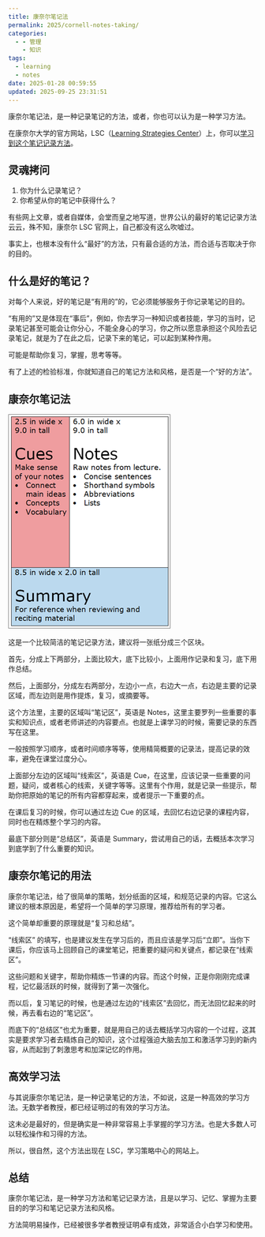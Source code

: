 ```yaml
---
title: 康奈尔笔记法
permalink: 2025/cornell-notes-taking/
categories:
  - - 管理
    - 知识
tags:
  - learning
  - notes
date: 2025-01-28 00:59:55
updated: 2025-09-25 23:31:51
---
```

康奈尔笔记法，是一种记录笔记的方法，或者，你也可以认为是一种学习方法。

在康奈尔大学的官方网站，LSC（[Learning Strategies Center](https://lsc.cornell.edu/)）上，你可以[学习到这个笔记记录方法](https://canvas.cornell.edu/courses/1451)。

<!--more-->

## 灵魂拷问

1. 你为什么记录笔记？
2. 你希望从你的笔记中获得什么？

有些网上文章，或者自媒体，会堂而皇之地写道，世界公认的最好的笔记记录方法云云，殊不知，康奈尔 LSC 官网上，自己都没有这么吹嘘过。

事实上，也根本没有什么“最好”的方法，只有最合适的方法，而合适与否取决于你的目的。

## 什么是好的笔记？

对每个人来说，好的笔记是“有用的”的，它必须能够服务于你记录笔记的目的。

“有用的”又是体现在“事后”，例如，你去学习一种知识或者技能，学习的当时，记录笔记甚至可能会让你分心，不能全身心的学习，你之所以愿意承担这个风险去记录笔记，就是为了在此之后，记录下来的笔记，可以起到某种作用。

可能是帮助你复习，掌握，思考等等。

有了上述的检验标准，你就知道自己的笔记方法和风格，是否是一个“好的方法”。

## 康奈尔笔记法

![](../../images/2025/01/note-taking.png)

这是一个比较简洁的笔记记录方法，建议将一张纸分成三个区块。

首先，分成上下两部分，上面比较大，底下比较小，上面用作记录和复习，底下用作总结。

然后，上面部分，分成左右两部分，左边小一点，右边大一点，右边是主要的记录区域，而左边则是用作提炼，复习，或摘要等。

这个方法里，主要的区域叫“笔记区”，英语是 Notes，这里主要罗列一些重要的事实和知识点，或者老师讲述的内容要点。也就是上课学习的时候，需要记录的东西写在这里。

一般按照学习顺序，或者时间顺序等等，使用精简概要的记录法，提高记录的效率，避免在课堂过度分心。

上面部分左边的区域叫“线索区”，英语是 Cue，在这里，应该记录一些重要的问题，疑问，或者核心的线索，关键字等等。这里有个作用，就是记录一些提示，帮助你把原始的笔记的所有内容都穿起来，或者提示一下重要的点。

在课后复习的时候，你可以通过左边 Cue 的区域，去回忆右边记录的课程内容，同时也在精炼整个学习的内容。

最底下部分则是“总结区”，英语是 Summary，尝试用自己的话，去概括本次学习到底学到了什么重要的知识。

## 康奈尔笔记的用法

康奈尔笔记法，给了很简单的策略，划分纸面的区域，和规范记录的内容。它这么建议的根本原因是，希望将一个简单的学习原理，推荐给所有的学习者。

这个简单却重要的原理就是“复习和总结”。

“线索区” 的填写，也是建议发生在学习后的，而且应该是学习后“立即”。当你下课后，你应该马上回顾自己的课堂笔记，把重要的疑问和关键点，都记录在“线索区”。

这些问题和关键字，帮助你精炼一节课的内容。而这个时候，正是你刚刚完成课程，记忆最活跃的时候，就得到了第一次强化。

而以后，复习笔记的时候，也是通过左边的“线索区”去回忆，而无法回忆起来的时候，再去看右边的“笔记区”。

而底下的“总结区”也尤为重要，就是用自己的话去概括学习内容的一个过程，这其实是要求学习者去精炼自己的知识，这个过程强迫大脑去加工和激活学习到的新内容，从而起到了刺激思考和加深记忆的作用。

## 高效学习法

与其说康奈尔笔记法，是一种记录笔记的方法，不如说，这是一种高效的学习方法。无数学者教授，都已经证明过的有效的学习方法。

这未必是最好的，但是确实是一种非常容易上手掌握的学习方法。也是大多数人可以轻松操作和习得的方法。

所以，很自然，这个方法出现在 LSC，学习策略中心的网站上。

## 总结

康奈尔笔记法，是一种学习方法和笔记记录方法，且是以学习、记忆、掌握为主要目的的学习和笔记记录方法和风格。

方法简明易操作，已经被很多学者教授证明卓有成效，非常适合小白学习和使用。
